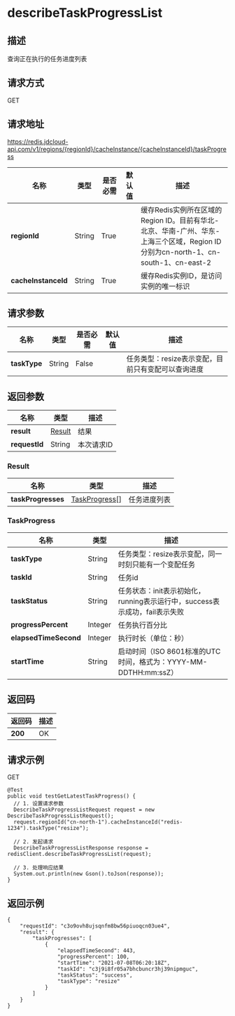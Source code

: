 # describeTaskProgressList


## 描述
查询正在执行的任务进度列表

## 请求方式
GET

## 请求地址
https://redis.jdcloud-api.com/v1/regions/{regionId}/cacheInstance/{cacheInstanceId}/taskProgress

|名称|类型|是否必需|默认值|描述|
|---|---|---|---|---|
|**regionId**|String|True| |缓存Redis实例所在区域的Region ID。目前有华北-北京、华南-广州、华东-上海三个区域，Region ID分别为cn-north-1、cn-south-1、cn-east-2|
|**cacheInstanceId**|String|True| |缓存Redis实例ID，是访问实例的唯一标识|

## 请求参数
|名称|类型|是否必需|默认值|描述|
|---|---|---|---|---|
|**taskType**|String|False| |任务类型：resize表示变配，目前只有变配可以查询进度|


## 返回参数
|名称|类型|描述|
|---|---|---|
|**result**|[Result](describetaskprogresslist#result)|结果|
|**requestId**|String|本次请求ID|

### <div id="result">Result</div>
|名称|类型|描述|
|---|---|---|
|**taskProgresses**|[TaskProgress[]](describetaskprogresslist#taskprogress)|任务进度列表|
### <div id="taskprogress">TaskProgress</div>
|名称|类型|描述|
|---|---|---|
|**taskType**|String|任务类型：resize表示变配，同一时刻只能有一个变配任务|
|**taskId**|String|任务id|
|**taskStatus**|String|任务状态：init表示初始化，running表示运行中，success表示成功，fail表示失败|
|**progressPercent**|Integer|任务执行百分比|
|**elapsedTimeSecond**|Integer|执行时长（单位：秒）|
|**startTime**|String|启动时间（ISO 8601标准的UTC时间，格式为：YYYY-MM-DDTHH:mm:ssZ）|

## 返回码
|返回码|描述|
|---|---|
|**200**|OK|

## 请求示例
GET
```
@Test
public void testGetLatestTaskProgress() {
  // 1. 设置请求参数
  DescribeTaskProgressListRequest request = new DescribeTaskProgressListRequest();
  request.regionId("cn-north-1").cacheInstanceId("redis-1234").taskType("resize");

  // 2. 发起请求
  DescribeTaskProgressListResponse response = redisClient.describeTaskProgressList(request);

  // 3. 处理响应结果
  System.out.println(new Gson().toJson(response));
}

```

## 返回示例
```
{
    "requestId": "c3o9ovh8ujsqnfm8bw56piuoqcn03ue4", 
    "result": {
        "taskProgresses": [
            {
                "elapsedTimeSecond": 443, 
                "progressPercent": 100, 
                "startTime": "2021-07-08T06:20:18Z", 
                "taskId": "c3j9i8fr05a7bhcbuncr3hj39nipmguc", 
                "taskStatus": "success", 
                "taskType": "resize"
            }
        ]
    }
}
```
